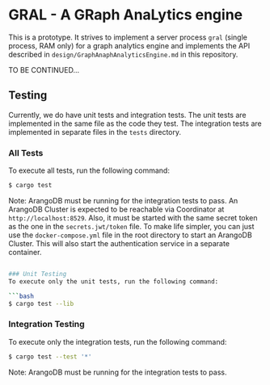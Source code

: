 # GRAL - A GRaph AnaLytics engine

This is a prototype. It strives to implement a server process `gral`
(single process, RAM only) for a graph analytics engine and implements
the API described in `design/GraphAnaphAnalyticsEngine.md` in this
repository.

TO BE CONTINUED...


## Testing

Currently, we do have unit tests and integration tests. The unit tests
are implemented in the same file as the code they test. The integration
tests are implemented in separate files in the `tests` directory.

### All Tests
To execute all tests, run the following command:

```bash
$ cargo test
```
Note: ArangoDB must be running for the integration tests to pass.
An ArangoDB Cluster is expected to be reachable via Coordinator at `http://localhost:8529`.
Also, it must be started with the same secret token as the one in the `secrets.jwt/token` file.
To make life simpler, you can just use the `docker-compose.yml` file in the root directory to start an ArangoDB Cluster.
This will also start the authentication service in a separate container.

```bash

### Unit Testing
To execute only the unit tests, run the following command:

```bash
$ cargo test --lib
```

### Integration Testing
To execute only the integration tests, run the following command:

```bash
$ cargo test --test '*'
```
Note: ArangoDB must be running for the integration tests to pass.
